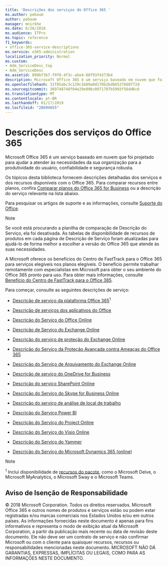 ```yaml
---
title: 'Descrições dos serviços do Office 365 '
ms.author: pebaum
author: pebaum
manager: mnirkhe
ms.date: 6/26/2018
ms.audience: ITPro
ms.topic: reference
f1_keywords:
- office-365-service-descriptions
ms.service: o365-administration
localization_priority: Normal
ms.custom:
- Adm_ServiceDesc_top
- Adm_ServiceDesc
ms.assetid: 899bf3b7-f9f0-4f3c-a5e4-88f93f4373b4
description: Microsoft Office 365 é um serviço baseado em nuvem que foi projetado para ajudar a atender às necessidades da sua organização para a produtividade do usuário, confiabilidade e segurança robusta.
ms.openlocfilehash: 31f85abc3c129c1b89a0d170b2bdb6537660772d
ms.sourcegitcommit: 389748748f04e29e096c0971707b5993f56dd6c6
ms.translationtype: MT
ms.contentlocale: pt-BR
ms.lasthandoff: 01/17/2019
ms.locfileid: "28694655"
---
```

# <a name="office-365-service-descriptions"></a>Descrições dos serviços do Office 365 

Microsoft Office 365 é um serviço baseado em nuvem que foi projetado para ajudar a atender às necessidades da sua organização para a produtividade do usuário, confiabilidade e segurança robusta. 
  
Os tópicos desta biblioteca fornecem descrições detalhadas dos serviços e dos recursos disponíveis com o Office 365. Para comparar recursos entre planos, confira [Comparar planos do Office 365 for Business](http://go.microsoft.com/fwlink/?LinkID=799177&amp;clcid=0x409) ou a descrição do serviço relevante na lista abaixo. 
  
Para pesquisar os artigos de suporte e as informações, consulte [Suporte do Office](https://support.office.com/).
  
> [!NOTE]
> Se você está procurando a planilha de comparação de Descrição do Serviço, ela foi desativada. As tabelas de disponibilidade de recursos de produtos em cada página de Descrição de Serviço foram atualizadas para ajudá-lo de forma melhor a escolher a versão do Office 365 que atende às suas necessidades. 
  
A Microsoft oferece os benefícios do Centro de FastTrack para o Office 365 para serviços elegíveis nos planos elegíveis. O benefício permite trabalhar remotamente com especialistas em Microsoft para obter o seu ambiente do Office 365 pronto para uso. Para obter mais informações, consulte [Benefício do Centro de FastTrack para o Office 365](https://docs.microsoft.com/fasttrack/O365-fasttrack-benefit-for-office-365).
  
Para começar, consulte as seguintes descrições de serviço:
  
- [Descrição de serviço da plataforma Office 365](office-365-platform-service-description/office-365-platform-service-description.md)<sup>1</sup>
    
- [Descrição de serviços dos aplicativos do Office](office-applications-service-description/office-applications-service-description.md)
    
- [Descrição do Serviço do Office Online](office-online-service-description/office-online-service-description.md)
    
- [Descrição de Serviço do Exchange Online](exchange-online-service-description/exchange-online-service-description.md)
    
- [Descrição do serviço de proteção do Exchange Online](exchange-online-protection-service-description/exchange-online-protection-service-description.md)
    
- [Descrição do Serviço da Proteção Avançada contra Ameaças do Office 365](office-365-advanced-threat-protection-service-description.md)
    
- [Descrição do Serviço de Arquivamento do Exchange Online](exchange-online-archiving-service-description/exchange-online-archiving-service-description.md)
    
- [Descrição de serviço do OneDrive for Business](onedrive-for-business-service-description.md)
    
- [Descrição do serviço SharePoint Online](sharepoint-online-service-description/sharepoint-online-service-description.md)
    
- [Descrição do Serviço do Skype for Business Online](skype-for-business-online-service-description/skype-for-business-online-service-description.md)
    
- [Descrição do serviço de análise de local de trabalho](workplace-analytics-service-description.md)
    
- [Descrição do Serviço Power BI](power-bi-service-description.md)
    
- [Descrição do Serviço do Project Online](project-online-service-description/project-online-service-description.md)
    
- [Descrição do Serviço do Visio Online](visio-online-service-description/visio-online-service-description.md)
    
- [Descrição do Serviço do Yammer](yammer-service-description/yammer-service-description.md)
    
- [Descrição do Serviço do Microsoft Dynamics 365 (online)](microsoft-dynamics-365-online-service-description.md)
    
> [!NOTE]
> <sup>1</sup> Inclui disponibilidade de [recursos do pacote](https://technet.microsoft.com/EN-US/library/office-365-suite-features.aspx), como o Microsoft Delve, o Microsoft MyAnalytics, o Microsoft Sway e o Microsoft Teams. 
  
## <a name="disclaimer"></a>Aviso de Isenção de Responsabilidade

© 2018 Microsoft Corporation. Todos os direitos reservados. Microsoft Office 365 e outros nomes de produtos e serviços estão ou podem estar registradas e/ou marcas comerciais nos Estados Unidos e/ou em outros países. As informações fornecidas neste documento é apenas para fins informativos e representa o modo de exibição atual da Microsoft Corporation, a partir da publicação mais recente ou data de revisão deste documento. Ele não deve ser um contrato de serviço e não confirmar Microsoft ou com o cliente para quaisquer recursos, recursos ou responsabilidades mencionadas neste documento. MICROSOFT NÃO DÁ GARANTIAS, EXPRESSAS, IMPLÍCITAS OU LEGAIS, COMO PARA AS INFORMAÇÕES NESTE DOCUMENTO. 
  
